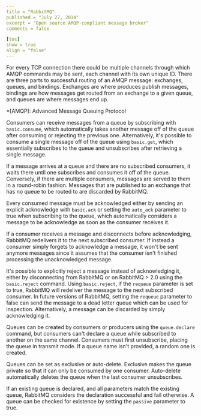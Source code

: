 ```yaml
---
title = "RabbitMQ"
published = "July 27, 2014"
excerpt = "Open source AMQP-compliant message broker"
comments = false

[toc]
show = true
align = "false"
---
```


For every TCP connection there could be multiple channels through which AMQP commands may be sent, each channel with its own unique ID. There are three parts to successful routing of an AMQP message: exchanges, queues, and bindings. Exchanges are where produces publish messages, bindings are how messages get routed from an exchange to a given queue, and queues are where messages end up.

*[AMQP]: Advanced Message Queuing Protocol

Consumers can receive messages from a queue by subscribing with `basic.consume`, which automatically takes another message off of the queue after consuming or rejecting the previous one. Alternatively, it's possible to consume a single message off of the queue using `basic.get`, which essentially subscribes to the queue and unsubscribes after retrieving a single message.

If a message arrives at a queue and there are no subscribed consumers, it waits there until one subscribes and consumes it off of the queue. Conversely, if there are multiple consumers, messages are served to them in a round-robin fashion. Messages that are published to an exchange that has no queue to be routed to are discarded by RabbitMQ.

Every consumed message must be acknowledged either by sending an explicit acknowledge with `basic.ack` or setting the `auto_ack` parameter to true when subscribing to the queue, which automatically considers a message to be acknowledge as soon as the consumer receives it.

If a consumer receives a message and disconnects before acknowledging, RabbitMQ redelivers it to the next subscribed consumer. If instead a consumer simply forgets to acknowledge a message, it won't be sent anymore messages since it assumes that the consumer isn't finished processing the unacknowledged message.

It's possible to explicitly reject a message instead of acknowledging it, either by disconnecting from RabbitMQ or on RabbitMQ > 2.0 using the `basic.reject` command. Using `basic.reject`, if the `requeue` parameter is set to true, RabbitMQ will redeliver the message to the next subscribed consumer. In future versions of RabbitMQ, setting the `requeue` parameter to false can send the message to a dead letter queue which can be used for inspection. Alternatively, a message can be discarded by simply acknowledging it.

Queues can be created by consumers or producers using the `queue.declare` command, but consumers can't declare a queue while subscribed to another on the same channel. Consumers must first unsubscribe, placing the queue in transmit mode. If a queue name isn't provided, a random one is created.

Queues can be set as exclusive or auto-delete. Exclusive makes the queue private so that it can only be consumed by one consumer. Auto-delete automatically deletes the queue when the last consumer unsubscribes.

If an existing queue is declared, and all parameters match the existing queue, RabbitMQ considers the declaration successful and fail otherwise. A queue can be checked for existence by setting the `passive` parameter to true.

